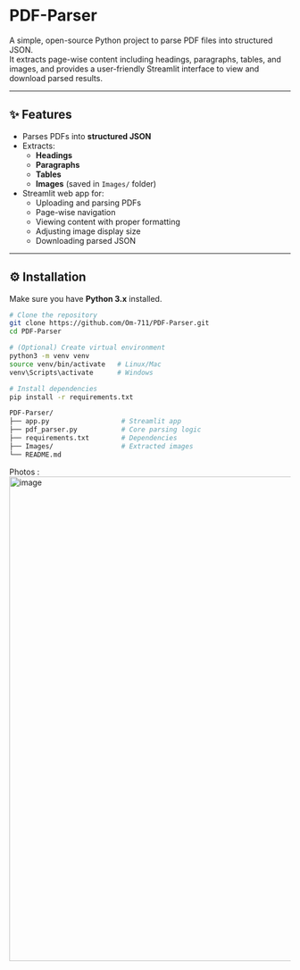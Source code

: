 # PDF-Parser

A simple, open-source Python project to parse PDF files into structured JSON.  
It extracts page-wise content including headings, paragraphs, tables, and images, and provides a user-friendly Streamlit interface to view and download parsed results.

---

## ✨ Features

- Parses PDFs into **structured JSON**
- Extracts:
  - **Headings**
  - **Paragraphs**
  - **Tables**
  - **Images** (saved in `Images/` folder)
- Streamlit web app for:
  - Uploading and parsing PDFs
  - Page-wise navigation
  - Viewing content with proper formatting
  - Adjusting image display size
  - Downloading parsed JSON

---

## ⚙️ Installation

Make sure you have **Python 3.x** installed.

```bash
# Clone the repository
git clone https://github.com/Om-711/PDF-Parser.git
cd PDF-Parser

# (Optional) Create virtual environment
python3 -m venv venv
source venv/bin/activate   # Linux/Mac
venv\Scripts\activate      # Windows

# Install dependencies
pip install -r requirements.txt

PDF-Parser/
├── app.py                  # Streamlit app
├── pdf_parser.py           # Core parsing logic
├── requirements.txt        # Dependencies
├── Images/                 # Extracted images
└── README.md

```
Photos :
<img width="1912" height="868" alt="image" src="https://github.com/user-attachments/assets/9fa1e8d1-39d7-4e26-b362-5347d099bcdd" />

